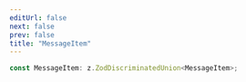 ```yaml
---
editUrl: false
next: false
prev: false
title: "MessageItem"
---
```


```ts
const MessageItem: z.ZodDiscriminatedUnion<MessageItem>;
```
